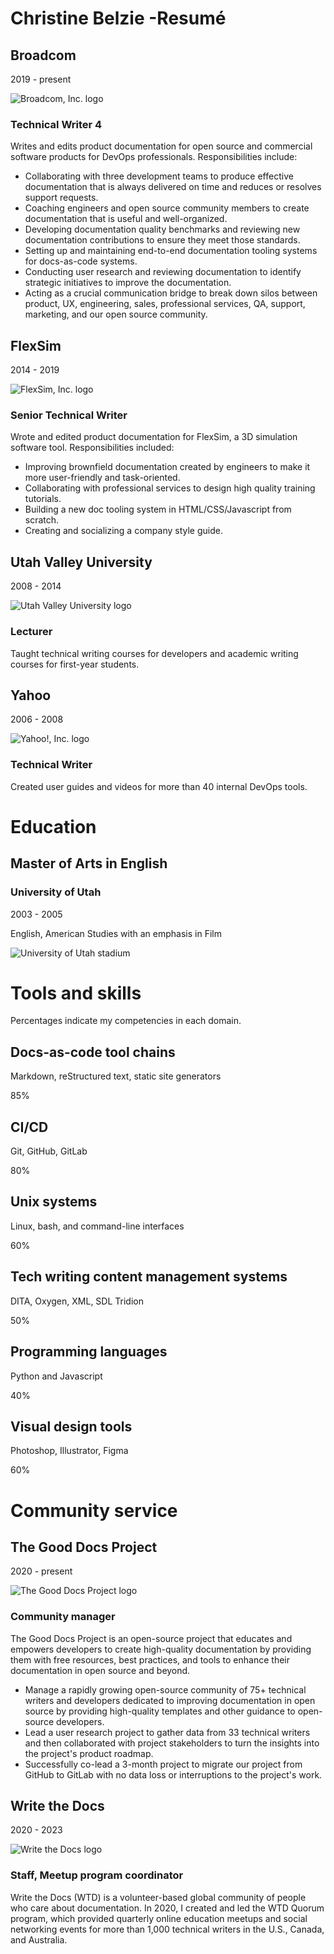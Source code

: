 # Christine Belzie -Resumé

Broadcom
--------

2019 - present

![Broadcom, Inc. logo](/images/resume/Broadcom.png)

### Technical Writer 4

Writes and edits product documentation for open source and commercial software products for DevOps professionals. Responsibilities include:

*   Collaborating with three development teams to produce effective documentation that is always delivered on time and reduces or resolves support requests.
*   Coaching engineers and open source community members to create documentation that is useful and well-organized.
*   Developing documentation quality benchmarks and reviewing new documentation contributions to ensure they meet those standards.
*   Setting up and maintaining end-to-end documentation tooling systems for docs-as-code systems.
*   Conducting user research and reviewing documentation to identify strategic initiatives to improve the documentation.
*   Acting as a crucial communication bridge to break down silos between product, UX, engineering, sales, professional services, QA, support, marketing, and our open source community.

FlexSim
-------

2014 - 2019

![FlexSim, Inc. logo](/images/resume/FlexSim.png)

### Senior Technical Writer

Wrote and edited product documentation for FlexSim, a 3D simulation software tool. Responsibilities included:

*   Improving brownfield documentation created by engineers to make it more user-friendly and task-oriented.
*   Collaborating with professional services to design high quality training tutorials.
*   Building a new doc tooling system in HTML/CSS/Javascript from scratch.
*   Creating and socializing a company style guide.

Utah Valley University
----------------------

2008 - 2014

![Utah Valley University logo](/images/resume/UVU.png)

### Lecturer

Taught technical writing courses for developers and academic writing courses for first-year students.

Yahoo
-----

2006 - 2008

![Yahoo!, Inc. logo](/images/resume/Yahoo.png)

### Technical Writer

Created user guides and videos for more than 40 internal DevOps tools.

Education
=========

Master of Arts in English
-------------------------

### University of Utah

2003 - 2005

English, American Studies with an emphasis in Film

![University of Utah stadium](/images/resume/UofUtahStadium.jpg)

Tools and skills
================

Percentages indicate my competencies in each domain.

Docs-as-code tool chains
------------------------

Markdown, reStructured text, static site generators

85%

CI/CD
-----

Git, GitHub, GitLab

80%

Unix systems
------------

Linux, bash, and command-line interfaces

60%

Tech writing content management systems
---------------------------------------

DITA, Oxygen, XML, SDL Tridion

50%

Programming languages
---------------------

Python and Javascript

40%

Visual design tools
-------------------

Photoshop, Illustrator, Figma

60%

Community service
=================

The Good Docs Project
---------------------

2020 - present

![The Good Docs Project logo](/images/resume/BlueDoctopus.png)

### Community manager

The Good Docs Project is an open-source project that educates and empowers developers to create high-quality documentation by providing them with free resources, best practices, and tools to enhance their documentation in open source and beyond.

*   Manage a rapidly growing open-source community of 75+ technical writers and developers dedicated to improving documentation in open source by providing high-quality templates and other guidance to open-source developers.
*   Lead a user research project to gather data from 33 technical writers and then collaborated with project stakeholders to turn the insights into the project's product roadmap.
*   Successfully co-lead a 3-month project to migrate our project from GitHub to GitLab with no data loss or interruptions to the project's work.

Write the Docs
--------------

2020 - 2023

![Write the Docs logo](/images/resume/wtd-quorum.png)

### Staff, Meetup program coordinator

Write the Docs (WTD) is a volunteer-based global community of people who care about documentation. In 2020, I created and led the WTD Quorum program, which provided quarterly online education meetups and social networking events for more than 1,000 technical writers in the U.S., Canada, and Australia.

